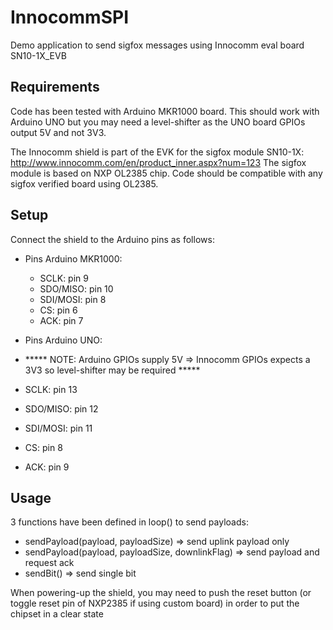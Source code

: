 # InnocommSPI
Demo application to send sigfox messages using Innocomm eval board SN10-1X_EVB

## Requirements
Code has been tested with Arduino MKR1000 board.
This should work with Arduino UNO but you may need a level-shifter as the UNO board GPIOs output 5V and not 3V3.

The Innocomm shield is part of the EVK for the sigfox module SN10-1X: http://www.innocomm.com/en/product_inner.aspx?num=123
The sigfox module is based on NXP OL2385 chip. Code should be compatible with any sigfox verified board using OL2385.

## Setup
Connect the shield to the Arduino pins as follows:

* Pins Arduino MKR1000:
  * SCLK: pin 9
  * SDO/MISO: pin 10
  * SDI/MOSI: pin 8
  * CS: pin 6
  * ACK: pin 7

*  Pins Arduino UNO:
  * ***** NOTE: Arduino GPIOs supply 5V => Innocomm GPIOs expects a 3V3 so level-shifter may be required *****
  * SCLK: pin 13
  * SDO/MISO: pin 12
  * SDI/MOSI: pin 11
  * CS: pin 8
  * ACK: pin 9

## Usage
3 functions have been defined in loop() to send payloads:
* sendPayload(payload, payloadSize) => send uplink payload only
* sendPayload(payload, payloadSize, downlinkFlag) => send payload and request ack
* sendBit() => send single bit

When powering-up the shield, you may need to push the reset button (or toggle reset pin of NXP2385 if using custom board) in order to put the chipset in a clear state
